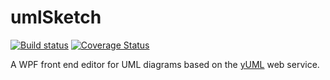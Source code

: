 # umlSketch
[![Build status](https://ci.appveyor.com/api/projects/status/egt59ulu0354ms7h?svg=true)](https://ci.appveyor.com/project/pgenfer/umlsketch)
[![Coverage Status](https://coveralls.io/repos/github/pgenfer/umlSketch/badge.svg?branch=master)](https://coveralls.io/github/pgenfer/umlSketch?branch=master)

A WPF front end editor for UML diagrams based on the [yUML](http://yuml.me/) web service.

